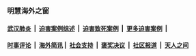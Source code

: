 
### 明慧海外之窗

####  [武汉肺炎](indexes/365.md?t=06052001) &nbsp;|&nbsp;  [迫害案例综述](indexes/328.md?t=06052001) &nbsp;|&nbsp; [迫害致死案例](indexes/277.md?t=06052001)  &nbsp;|&nbsp; [更多迫害案例](indexes/81.md?t=06052001)  &nbsp;|&nbsp; 
####  [时事评论](indexes/19.md?t=06052001) &nbsp;|&nbsp; [海外简讯](indexes/245.md?t=06052001)&nbsp;|&nbsp;  [社会支持](indexes/140.md?t=06052001) &nbsp;|&nbsp; [褒奖决议](indexes/282.md?t=06052001) &nbsp;|&nbsp; [社区报道](indexes/91.md?t=06052001)  &nbsp;|&nbsp; [天人之间](indexes/78.md?t=06052001) 

